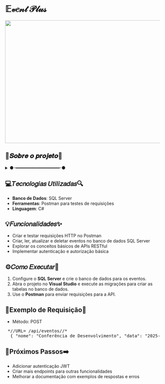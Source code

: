 # 𝔼𝓋𝑒𝓃𝓉 𝒫𝓁𝓊𝓈

<img src="https://media1.giphy.com/media/v1.Y2lkPTc5MGI3NjExdnR1MmV5dWE5YWJtMjhhNDAwc3prY3I5N2pkYmV0NjZ2a3Bqdm9heCZlcD12MV9pbnRlcm5hbF9naWZfYnlfaWQmY3Q9Zw/N8BreB0eFUJ3Jyn3cX/giphy.gif" width="900" height="400" />

## 👾𝑺𝒐𝒃𝒓𝒆 𝒐 𝒑𝒓𝒐𝒋𝒆𝒕𝒐👾
<details>
  <summary>
  ●-━━━━━━━━━━━━━━━━━-●
 </summary>
❝O **Event Plus** é um projeto focado no aprendizado sobre o desenvolvimento de APIs utilizando **C#**. O objetivo é criar uma API para gerenciamento de eventos, fazer requisições no **Postman** e integrar com um banco de dados **SQL Server**.❞
  <br>
</details>

## 💻𝑇𝑒𝑐𝑛𝑜𝑙𝑜𝑔𝑖𝑎𝑠 𝑈𝑡𝑖𝑙𝑖𝑧𝑎𝑑𝑎𝑠🔍
- **Banco de Dados**: SQL Server
- **Ferramentas**: Postman para testes de requisições
- **Linguagem**: C#

## 💡𝐹𝑢𝑛𝑐𝑖𝑜𝑛𝑎𝑙𝑖𝑑𝑎𝑑𝑒𝑠✨
- Criar e testar requisições HTTP no Postman
- Criar, ler, atualizar e deletar eventos no banco de dados SQL Server
- Explorar os conceitos básicos de APIs RESTful
- Implementar autenticação e autorização básica

## ⚙️𝐶𝑜𝑚𝑜 𝐸𝑥𝑒𝑐𝑢𝑡𝑎𝑟📝
1. Configure o **SQL Server** e crie o banco de dados para os eventos.
2. Abra o projeto no **Visual Studio** e execute as migrações para criar as tabelas no banco de dados.
3. Use o **Postman** para enviar requisições para a API.

## 📁Exemplo de Requisição🤖
- Método: POST
<pre> *//URL= /api/eventos//*
  { "nome": "Conferência de Desenvolvimento", "data": "2025-03-20T09:00:00", "local": "Auditório B" } *//= body//*
</pre>

## 🔗Próximos Passos➡️
- Adicionar autenticação JWT
- Criar mais endpoints para outras funcionalidades
- Melhorar a documentação com exemplos de respostas e erros
